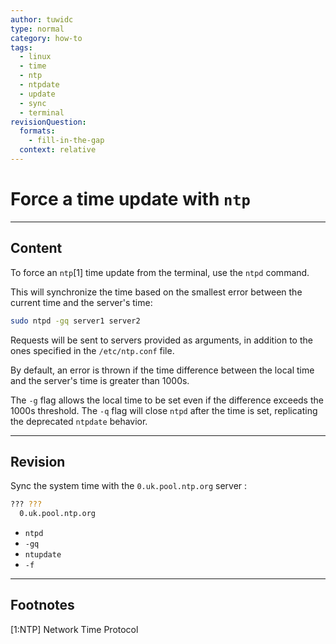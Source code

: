 ```yaml
---
author: tuwidc
type: normal
category: how-to
tags:
  - linux
  - time
  - ntp
  - ntpdate
  - update
  - sync
  - terminal
revisionQuestion:
  formats:
    - fill-in-the-gap
  context: relative
---
```


# Force a time update with `ntp`


---

## Content

To force an `ntp`[1] time update from the terminal, use the `ntpd` command.

This will synchronize the time based on the smallest error between the current time and the server's time:

```bash
sudo ntpd -gq server1 server2
```

Requests will be sent to servers provided as arguments, in addition to the ones specified in the `/etc/ntp.conf` file.

By default, an error is thrown if the time difference between the local time and the server's time is greater than 1000s.

The `-g` flag allows the local time to be set even if the difference exceeds the 1000s threshold. The `-q` flag will close `ntpd` after the time is set, replicating the deprecated `ntpdate` behavior.


---

## Revision

Sync the system time with the  `0.uk.pool.ntp.org`  server :

```bash
??? ??? 
  0.uk.pool.ntp.org
```

- `ntpd`
- `-gq`
- `ntupdate`
- `-f`


---

## Footnotes

[1:NTP]
Network Time Protocol
